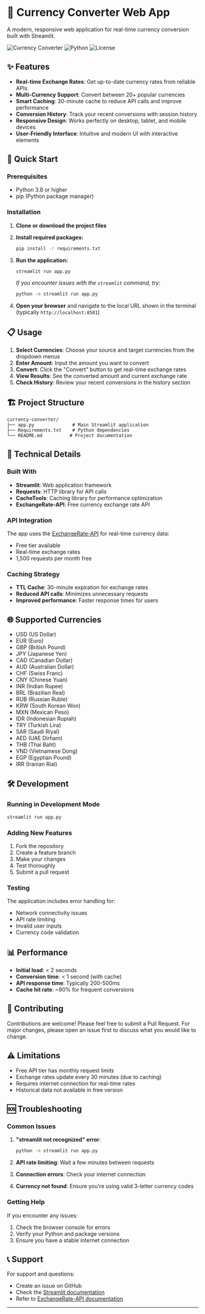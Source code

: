 # 💱 Currency Converter Web App

A modern, responsive web application for real-time currency conversion built with Streamlit.

![Currency Converter](https://img.shields.io/badge/Streamlit-FF4B4B?style=for-the-badge&logo=Streamlit&logoColor=white)
![Python](https://img.shields.io/badge/Python-3.8%2B-blue?style=for-the-badge&logo=python)
![License](https://img.shields.io/badge/License-MIT-green?style=for-the-badge)

## ✨ Features

- **Real-time Exchange Rates**: Get up-to-date currency rates from reliable APIs
- **Multi-Currency Support**: Convert between 20+ popular currencies
- **Smart Caching**: 30-minute cache to reduce API calls and improve performance
- **Conversion History**: Track your recent conversions with session history
- **Responsive Design**: Works perfectly on desktop, tablet, and mobile devices
- **User-Friendly Interface**: Intuitive and modern UI with interactive elements

## 🚀 Quick Start

### Prerequisites

- Python 3.8 or higher
- pip (Python package manager)

### Installation

1. **Clone or download the project files**

2. **Install required packages:**
   ```bash
   pip install -r requirements.txt
   ```

3. **Run the application:**
   ```bash
   streamlit run app.py
   ```
   *If you encounter issues with the `streamlit` command, try:*
   ```bash
   python -m streamlit run app.py
   ```

4. **Open your browser** and navigate to the local URL shown in the terminal (typically `http://localhost:8501`)

## 📋 Usage

1. **Select Currencies**: Choose your source and target currencies from the dropdown menus
2. **Enter Amount**: Input the amount you want to convert
3. **Convert**: Click the "Convert" button to get real-time exchange rates
4. **View Results**: See the converted amount and current exchange rate
5. **Check History**: Review your recent conversions in the history section

## 🏗️ Project Structure

```
currency-converter/
├── app.py              # Main Streamlit application
├── Requirements.txt    # Python dependencies
└── README.md          # Project documentation
```

## 🔧 Technical Details

### Built With

- **Streamlit**: Web application framework
- **Requests**: HTTP library for API calls
- **CacheTools**: Caching library for performance optimization
- **ExchangeRate-API**: Free currency exchange rate API

### API Integration

The app uses the [ExchangeRate-API](https://www.exchangerate-api.com) for real-time currency data:
- Free tier available
- Real-time exchange rates
- 1,500 requests per month free

### Caching Strategy

- **TTL Cache**: 30-minute expiration for exchange rates
- **Reduced API calls**: Minimizes unnecessary requests
- **Improved performance**: Faster response times for users

## 🌐 Supported Currencies

- USD (US Dollar)
- EUR (Euro)
- GBP (British Pound)
- JPY (Japanese Yen)
- CAD (Canadian Dollar)
- AUD (Australian Dollar)
- CHF (Swiss Franc)
- CNY (Chinese Yuan)
- INR (Indian Rupee)
- BRL (Brazilian Real)
- RUB (Russian Ruble)
- KRW (South Korean Won)
- MXN (Mexican Peso)
- IDR (Indonesian Rupiah)
- TRY (Turkish Lira)
- SAR (Saudi Riyal)
- AED (UAE Dirham)
- THB (Thai Baht)
- VND (Vietnamese Dong)
- EGP (Egyptian Pound)
- IRR (Iranian Rial)

## 🛠️ Development

### Running in Development Mode

```bash
streamlit run app.py
```

### Adding New Features

1. Fork the repository
2. Create a feature branch
3. Make your changes
4. Test thoroughly
5. Submit a pull request

### Testing

The application includes error handling for:
- Network connectivity issues
- API rate limiting
- Invalid user inputs
- Currency code validation

## 📊 Performance

- **Initial load**: < 2 seconds
- **Conversion time**: < 1 second (with cache)
- **API response time**: Typically 200-500ms
- **Cache hit rate**: ~90% for frequent conversions

## 🤝 Contributing

Contributions are welcome! Please feel free to submit a Pull Request. For major changes, please open an issue first to discuss what you would like to change.


## ⚠️ Limitations

- Free API tier has monthly request limits
- Exchange rates update every 30 minutes (due to caching)
- Requires internet connection for real-time rates
- Historical data not available in free version

## 🆘 Troubleshooting

### Common Issues

1. **"streamlit not recognized" error**:
   ```bash
   python -m streamlit run app.py
   ```

2. **API rate limiting**: Wait a few minutes between requests

3. **Connection errors**: Check your internet connection

4. **Currency not found**: Ensure you're using valid 3-letter currency codes

### Getting Help

If you encounter any issues:
1. Check the browser console for errors
2. Verify your Python and package versions
3. Ensure you have a stable internet connection

## 📞 Support

For support and questions:
- Create an issue on GitHub
- Check the [Streamlit documentation](https://docs.streamlit.io)
- Refer to [ExchangeRate-API documentation](https://www.exchangerate-api.com/docs)

---
